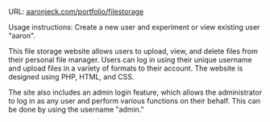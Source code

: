 URL: [aaronjeck.com/portfolio/filestorage](https://aaronjeck.com/portfolio/filestorage)

Usage instructions: Create a new user and experiment or view existing user "aaron".

This file storage website allows users to  upload, view, and delete files from their personal file manager. Users can log in using their unique username and upload files in a variety of formats to their account. The website is designed using PHP, HTML, and CSS.

The site also includes an admin login feature, which allows the administrator to log in as any user and perform various functions on their behalf. This can be done by using the username "admin."
